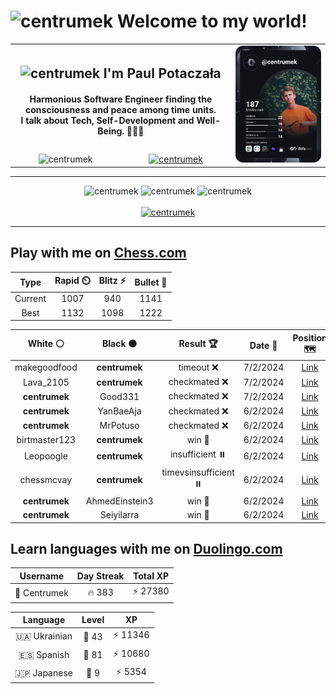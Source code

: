 <h1>
  <img
    src="https://emojis.slackmojis.com/emojis/images/1531849430/4246/blob-sunglasses.gif"
    width="30"
    alt="centrumek"
  />
  Welcome to my world!
</h1>

<table>
  <tbody>
    <tr>
      <td align="center" width="70%" colspan="2">
        <h2>
          <img
            src="https://raw.githubusercontent.com/MartinHeinz/MartinHeinz/master/wave.gif"
            width="30px"
            alt="centrumek"
          />
          I'm Paul Potaczała
        </h2>
        <h4>
          Harmonious Software Engineer finding the consciousness and peace among time units.
          <br/>
          I talk about Tech, Self-Development and Well-Being. 🌿🧘🚀
        </h4>
      </td>
      <td width="30%" rowspan="2">
        <a href="https://app.daily.dev/centrumek">
          <img
            src="./devcard.svg"
            alt="centrumek"
          />
        </a>
      </td>
    </tr>
    <tr align="center">
      <td>
        <img
          src="https://komarev.com/ghpvc/?username=centrumek&label=visitors&color=0e75b6&style=flat"
          alt="centrumek"
        >
      </td>
      <td>
        <a href="https://stackoverflow.com/users/14496012/centrumek">
          <img
            src="https://stackoverflow.com/users/flair/14496012.png?theme=dark"
            alt="centrumek"
          >
        </a>
      </td>
    </tr>
  </tbody>
</table>

---
<div align="center">
  <img 
    src="https://github-readme-stats.vercel.app/api?username=centrumek&show_icons=true&count_private=true&theme=dark&hide_border=true&hide=issues,contribs&bg_color=00000000"
    alt="centrumek"
  />
  <img
    src="https://github-readme-stats.vercel.app/api/top-langs/?username=centrumek&layout=compact&hide_border=true&theme=dark&bg_color=00000000&langs_count=6&exclude_repo=air-statistic-app"
    alt="centrumek"
  />
  <img 
    src="https://github-readme-streak-stats.herokuapp.com?user=centrumek&theme=dark&hide_border=true&background=FFFFFF00"
    alt="centrumek"
  />
  <br/>
  <br/>
  <a href="https://www.buymeacoffee.com/centrumek">
    <img
      src="https://cdn.buymeacoffee.com/buttons/v2/default-orange.png"
      height="50"
      width="210"
      alt="centrumek"
    />
  </a>
</div>

---

## Play with me on [Chess.com](https://www.chess.com/member/centrumek)

<div align="center">
<!--START_SECTION:chessStats-->
<!-- Automatically generated with https://github.com/Balastrong/chess-stats-action -->

| Type | Rapid ⏲️ | Blitz ⚡ | Bullet 🔫 |
|:---:|:---:|:---:|:---:|
| Current | 1007 | 940 | 1141 |
| Best | 1132 | 1098 | 1222 |

| White ⚪ | Black ⚫ | Result 🏆 | Date 📅 | Position 🗺️ | Type 🕕 |
|:---:|:---:|:---:|:---:|:---:|:---:|
| makegoodfood | **centrumek** | timeout ❌ | 7/2/2024 | <a href="http://www.ee.unb.ca/cgi-bin/tervo/fen.pl?select=8/5k2/K7/1P2p2p/5np1/2P2P2/7P/8 b - -">Link</a> | Bullet |
| Lava_2105 | **centrumek** | checkmated ❌ | 7/2/2024 | <a href="http://www.ee.unb.ca/cgi-bin/tervo/fen.pl?select=r2k1bn1/p1pQ4/1p2p2r/4P1qp/4B3/8/PPP2PPP/R2R2K1 b - -">Link</a> | Bullet |
| **centrumek** | Good331 | checkmated ❌ | 7/2/2024 | <a href="http://www.ee.unb.ca/cgi-bin/tervo/fen.pl?select=r4rk1/K1p1Bppp/4p3/2n5/P7/2b5/7P/8 w - -">Link</a> | Bullet |
| **centrumek** | YanBaeAja | checkmated ❌ | 6/2/2024 | <a href="http://www.ee.unb.ca/cgi-bin/tervo/fen.pl?select=r6k/pp4p1/4Q2p/R2pPP2/n2Kq1p1/P1P1P3/7P/2B5 w - -">Link</a> | Bullet |
| **centrumek** | MrPotuso | checkmated ❌ | 6/2/2024 | <a href="http://www.ee.unb.ca/cgi-bin/tervo/fen.pl?select=2kr3r/ppp2ppp/4b3/1P6/4PPq1/7K/6BP/7R w - -">Link</a> | Bullet |
| birtmaster123 | **centrumek** | win 🥇 | 6/2/2024 | <a href="http://www.ee.unb.ca/cgi-bin/tervo/fen.pl?select=8/6bk/6p1/5p1p/5q2/8/4K3/8 w - -">Link</a> | Bullet |
| Leopoogle | **centrumek** | insufficient ⏸️ | 6/2/2024 | <a href="http://www.ee.unb.ca/cgi-bin/tervo/fen.pl?select=8/8/6K1/8/7k/8/8/8 b - -">Link</a> | Bullet |
| chessmcvay | **centrumek** | timevsinsufficient ⏸️ | 6/2/2024 | <a href="http://www.ee.unb.ca/cgi-bin/tervo/fen.pl?select=5R2/8/8/7k/8/2P5/PP4P1/1K6 w - -">Link</a> | Bullet |
| **centrumek** | AhmedEinstein3 | win 🥇 | 6/2/2024 | <a href="http://www.ee.unb.ca/cgi-bin/tervo/fen.pl?select=2k4r/pbp3bp/1p3Bp1/8/4p3/2P3N1/P1Q3PP/2KR4 b - -">Link</a> | Bullet |
| **centrumek** | Seiyilarra | win 🥇 | 6/2/2024 | <a href="http://www.ee.unb.ca/cgi-bin/tervo/fen.pl?select=8/1b1p1p2/1P3kpp/1pBp4/rP6/1K3P2/6PP/8 b - -">Link</a> | Bullet |

<!--END_SECTION:chessStats-->
</div>

## Learn languages with me on [Duolingo.com](https://www.duolingo.com/profile/Centrumek)

<div align="center">
<!--START_SECTION:duolingoStats-->
<!-- Automatically generated with https://github.com/centrumek/duolingo-readme-stats-->

| Username | Day Streak | Total XP |
|:---:|:---:|:---:|
| 👤 Centrumek | 🔥 383 | ⚡ 27380 |

| Language | Level | XP |
|:---:|:---:|:---:|
| 🇺🇦 Ukrainian | 👑 43 | ⚡ 11346 |
| 🇪🇸 Spanish | 👑 81 | ⚡ 10680 |
| 🇯🇵 Japanese | 👑 9 | ⚡ 5354 |

<!--END_SECTION:duolingoStats-->
</div>
<!--
**centrumek/centrumek** is a ✨ _special_ ✨ repository because its `README.md` (this file) appears on your GitHub profile.

Here are some ideas to get you started:

- 🔭 I’m currently working on ...
- 🌱 I’m currently learning ...
- 👯 I’m looking to collaborate on ...
- 🤔 I’m looking for help with ...
- 💬 Ask me about ...
- 📫 How to reach me: ...
- 😄 Pronouns: ...
- ⚡ Fun fact: ...
-->
